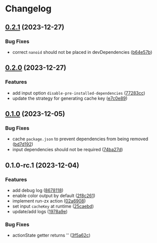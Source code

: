 # Changelog

## [0.2.1](https://github.com/MuXiu1997/run-zx/compare/v0.2.0...v0.2.1) (2023-12-27)


### Bug Fixes

* correct `nanoid` should not be placed in devDependencies ([b64e57b](https://github.com/MuXiu1997/run-zx/commit/b64e57bcdd0abf995f75f85bd24290b054efb87f))

## [0.2.0](https://github.com/MuXiu1997/run-zx/compare/v0.1.0...v0.2.0) (2023-12-27)


### Features

* add input option `disable-pre-installed-dependencies` ([77283cc](https://github.com/MuXiu1997/run-zx/commit/77283cc63ab63d10788615a19fb07ee64d284708))
* update the strategy for generating cache key ([e7c0e89](https://github.com/MuXiu1997/run-zx/commit/e7c0e89a57a8e186ba40866ed9b24203addb9161))

## [0.1.0](https://github.com/MuXiu1997/run-zx/compare/v0.1.0-rc.1...v0.1.0) (2023-12-05)


### Bug Fixes

* cache `package.json` to prevent dependencies from being removed ([bd7d192](https://github.com/MuXiu1997/run-zx/commit/bd7d192a60bd06a8e1842aa188d319c72b79e953))
* input dependencies should not be required ([74ba27d](https://github.com/MuXiu1997/run-zx/commit/74ba27dd86f6b69eb09ce5ea52957ec8217a5bd2))

## 0.1.0-rc.1 (2023-12-04)


### Features

* add debug log ([8678118](https://github.com/MuXiu1997/run-zx/commit/867811884cd134add600850301ccc489a9138ece))
* enable color output by default ([2f8c261](https://github.com/MuXiu1997/run-zx/commit/2f8c261f5cfefc7e6fc24a6dbc7bd9f4d41ea4a3))
* implement run-zx action ([02a6908](https://github.com/MuXiu1997/run-zx/commit/02a6908966e248180f12e28b051875b4f99447d1))
* set input `cacheKey` at runtime ([25caebd](https://github.com/MuXiu1997/run-zx/commit/25caebd1e8f156468bfe91a98968c7ed8fb39002))
* update/add logs ([1978a9e](https://github.com/MuXiu1997/run-zx/commit/1978a9e441e039627b16d30cd990f8c50cf93475))


### Bug Fixes

* actionState getter returns '' ([3f5a62c](https://github.com/MuXiu1997/run-zx/commit/3f5a62c574868062d53705f83803553cafac2173))
